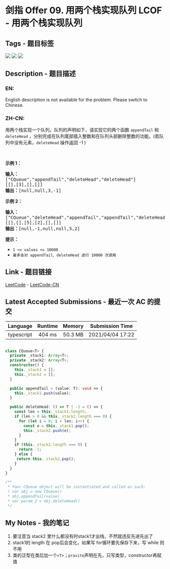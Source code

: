 
# 剑指 Offer 09. 用两个栈实现队列 LCOF - 用两个栈实现队列

## Tags - 题目标签

 <img src="https://img.shields.io/badge/Stack-栈-blue.svg">   <img src="https://img.shields.io/badge/Design-设计-blue.svg">   <img src="https://img.shields.io/badge/Queue-队列-blue.svg">  


## Description - 题目描述

### EN:
English description is not available for the problem. Please switch to Chinese.

### ZH-CN:
<p>用两个栈实现一个队列。队列的声明如下，请实现它的两个函数 <code>appendTail</code> 和 <code>deleteHead</code> ，分别完成在队列尾部插入整数和在队列头部删除整数的功能。(若队列中没有元素，<code>deleteHead</code>&nbsp;操作返回 -1 )</p>

<p>&nbsp;</p>

<p><strong>示例 1：</strong></p>

<pre><strong>输入：</strong>
[&quot;CQueue&quot;,&quot;appendTail&quot;,&quot;deleteHead&quot;,&quot;deleteHead&quot;]
[[],[3],[],[]]
<strong>输出：</strong>[null,null,3,-1]
</pre>

<p><strong>示例 2：</strong></p>

<pre><strong>输入：</strong>
[&quot;CQueue&quot;,&quot;deleteHead&quot;,&quot;appendTail&quot;,&quot;appendTail&quot;,&quot;deleteHead&quot;,&quot;deleteHead&quot;]
[[],[],[5],[2],[],[]]
<strong>输出：</strong>[null,-1,null,null,5,2]
</pre>

<p><strong>提示：</strong></p>

<ul>
	<li><code>1 &lt;= values &lt;= 10000</code></li>
	<li><code>最多会对&nbsp;appendTail、deleteHead 进行&nbsp;10000&nbsp;次调用</code></li>
</ul>



## Link - 题目链接

[LeetCode](https://leetcode.com/problems/yong-liang-ge-zhan-shi-xian-dui-lie-lcof/description/)  -  [LeetCode-CN](https://leetcode-cn.com/problems/yong-liang-ge-zhan-shi-xian-dui-lie-lcof/description/)
## Latest Accepted Submissions - 最近一次 AC 的提交


| Language | Runtime | Memory | Submission Time |
|:---:|:---:|:---:|:---:|
| typescript  | 404 ms | 50.3 MB | 2021/04/04 17:22 |

```typescript

class CQueue<T> {
  private _stack1: Array<T>;
  private _stack2: Array<T>;
  constructor() {
    this._stack1 = [];
    this._stack2 = [];
  }

  public appendTail = (value: T): void => {
    this._stack1.push(value);
  }

  public deleteHead: () => T | -1 = () => {
    const len = this._stack1.length;
    if (len > 0 && this._stack2.length === 0) {
      for (let i = 0; i < len; i++) {
        const e = this._stack1.pop();
        this._stack2.push(e);
      }
    }
    if (this._stack2.length === 0) {
      return -1;
    } else {
     return this._stack2.pop();
    }
  }
}

/**
 * Your CQueue object will be instantiated and called as such:
 * var obj = new CQueue()
 * obj.appendTail(value)
 * var param_2 = obj.deleteHead()
 */

```
## My Notes - 我的笔记


1. 要注意当 stack2 里什么都没有时stack1才出栈，不然就违反先进先出了
2. stack1的 length 在 pop后会变化，如果写 for循环要先保存下来，写 while 则不用
3. 类的泛型在类后加一个`<T>`；`pravite`声明在先，只写类型，constructor再赋值

